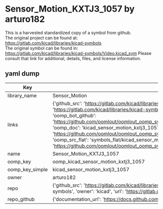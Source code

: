 # Sensor_Motion_KXTJ3_1057 by arturo182  
This is a harvested standardized copy of a symbol from github.  
The original project can be found at:  
https://gitlab.com/kicad/libraries/kicad-symbols  
The original symbol can be found in:
https://gitlab.com/kicad/libraries/kicad-symbols/Video.kicad_sym
Please consult that link for additional, details, files, and license information.  
## yaml dump  
| Key | Value |  
| --- | --- |  
| library_name | Sensor_Motion |  
| links | {'github_src': 'https://gitlab.com/kicad/libraries/kicad-symbols/Video.kicad_sym', 'github_src_repo': 'https://gitlab.com/kicad/libraries/kicad-symbols', 'oomp_bot': 'kicad_sensor_motion_kxtj3_1057/working', 'oomp_bot_github': 'https://github.com/oomlout/oomlout_oomp_symbol_bot/tree/main/kicad_sensor_motion_kxtj3_1057/working', 'oomp_doc': 'kicad_sensor_motion_kxtj3_1057/working', 'oomp_doc_github': 'https://github.com/oomlout/oomlout_oomp_symbol_doc/tree/main/kicad_sensor_motion_kxtj3_1057/working', 'oomp_src_flat': 'symbols_flat/kicad_sensor_motion_kxtj3_1057/working', 'oomp_src_flat_github': 'https://github.com/oomlout/oomlout_oomp_symbol_src/tree/main/kicad_sensor_motion_kxtj3_1057/working'} |  
| name | Sensor_Motion_KXTJ3_1057 |  
| oomp_key | oomp_kicad_sensor_motion_kxtj3_1057 |  
| oomp_key_simple | kicad_sensor_motion_kxtj3_1057 |  
| owner | arturo182 |  
| repo | {'github_src': 'https://gitlab.com/kicad/libraries/kicad-symbols/Video.kicad_sym', 'name': 'libraries/kicad-symbols', 'owner': 'kicad', 'url': 'https://gitlab.com/kicad/libraries/kicad-symbols'} |  
| repo_github | {'documentation_url': 'https://docs.github.com/rest/repos/repos#get-a-repository', 'message': 'Not Found'} |  

